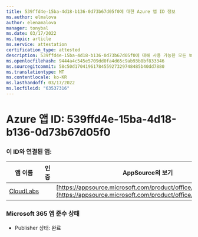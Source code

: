 ```yaml
---
title: 539ffd4e-15ba-4d18-b136-0d73b67d05f0에 대한 Azure 앱 ID 정보
ms.author: elmalova
author: elenamalova
manager: tonybal
ms.date: 03/17/2022
ms.topic: article
ms.service: attestation
certification_type: attested
description: 539ffd4e-15ba-4d18-b136-0d73b67d05f0에 대해 사용 가능한 모든 보안 및 규정 준수 정보입니다.
ms.openlocfilehash: 9444a4c545e5709dd0fa4d65c9ab93b8bf833346
ms.sourcegitcommit: 58c50d1704196178455927329748485b40dd7880
ms.translationtype: MT
ms.contentlocale: ko-KR
ms.lasthandoff: 03/17/2022
ms.locfileid: "63537316"
---
```

# <a name="azure-app-id-539ffd4e-15ba-4d18-b136-0d73b67d05f0"></a>Azure 앱 ID: 539ffd4e-15ba-4d18-b136-0d73b67d05f0


### <a name="apps-associated-with-this-id"></a>이 ID와 연결된 앱:
| **앱 이름** | **인증** | **AppSource의 보기** |
|--------------|---------------|-----------------------|
| [CloudLabs](../forward/WA200003273.md) |  | [https://appsource.microsoft.com/product/office/WA200003273](https://appsource.microsoft.com/product/office/WA200003273) |

### <a name="microsoft-365-app-compliance-status"></a>Microsoft 365 앱 준수 상태
- Publisher 상태: 완료
